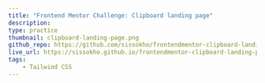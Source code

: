 ```yaml
---
title: "Frontend Mentor Challenge: Clipboard landing page"
description:
type: practice
thumbnail: clipboard-landing-page.png
github_repo: https://github.com/sissokho/frontendmentor-clipboard-landing-page
live_url: https://sissokho.github.io/frontendmentor-clipboard-landing-page/
tags:
    - Tailwind CSS
---
```


